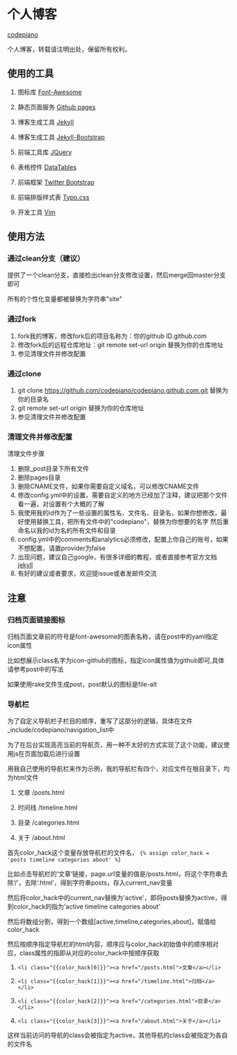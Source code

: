 # 个人博客

[codepiano](http://codepiano.github.io)

个人博客，转载请注明出处，保留所有权利。

## 使用的工具

1. 图标库         [Font-Awesome](http://fortawesome.github.io/Font-Awesome)

1. 静态页面服务   [Github pages](http://pages.github.com)

1. 博客生成工具   [Jekyll](https://github.com/mojombo/jekyll)

1. 博客生成工具   [Jekyll-Bootstrap](http://jekyllbootstrap.com/)

1. 前端工具库     [JQuery](http://jquery.com/)

1. 表格控件       [DataTables](http://www.datatables.net/)

1. 前端框架       [Twitter Bootstrap](http://twitter.github.io/bootstrap)

1. 前端排版样式表 [Typo.css](http://typo.sofish.de)

1. 开发工具       [Vim](http://www.vim.org/)

## 使用方法

### 通过clean分支（建议）

提供了一个clean分支，直接检出clean分支修改设置，然后merge回master分支即可

所有的个性化变量都被替换为字符串"site"

### 通过fork

1. fork我的博客，修改fork后的项目名称为：你的github ID.github.com
1. 修改fork后的远程仓库地址：git remote set-url origin 替换为你的仓库地址
1. 参见清理文件并修改配置

### 通过clone

1. git clone https://github.com/codepiano/codepiano.github.com.git 替换为你的目录名
1. git remote set-url origin 替换为你的仓库地址
1. 参见清理文件并修改配置

### 清理文件并修改配置

清理文件步骤

1. 删除\_post目录下所有文件
1. 删除pages目录
1. 删除CNAME文件，如果你需要自定义域名，可以修改CNAME文件
1. 修改config.yml中的设置，需要自定义的地方已经加了注释，建议把那个文件看一遍，对设置有个大概的了解
1. 我使用我的id作为了一些设置的属性名、文件名、目录名，如果你想修改，最好使用替换工具，把所有文件中的"codepiano"，替换为你想要的名字 然后重命名以我的id为名的所有文件和目录
1. config.yml中的comments和analytics必须修改，配置上你自己的账号，如果不想配置，请置provider为false
1. 出现问题，建议自己google，有很多详细的教程，或者直接参考官方文档 [jekyll](http://jekyllrb.com)
1. 有好的建议或者要求，欢迎提issue或者发邮件交流

## 注意

### 归档页面链接图标

归档页面文章前的符号是font-awesome的图表名称，请在post中的yaml指定icon属性

比如想展示class名字为icon-github的图标，指定icon属性值为github即可,具体请参考post中的写法

如果使用rake文件生成post，post默认的图标是file-alt

### 导航栏

为了自定义导航栏子栏目的顺序，重写了这部分的逻辑，具体在文件\_include/codepiano/navigation\_list中

为了在后台实现高亮当前的导航页，用一种不太好的方式实现了这个功能，建议使用js在页面加载后进行设置

用我自己使用的导航栏来作为示例，我的导航栏有四个，对应文件在根目录下，均为html文件

1. 文章 /posts.html

1. 时间线 /timeline.html

1. 目录 /categories.html

1. 关于 /about.html

首先color\_hack这个变量存放导航栏的文件名， `{% assign color_hack = 'posts timeline categories about' %}`

比如点击导航栏的‘文章’链接，page.url变量的值是/posts.html，将这个字符串去除‘/’，去除‘.html’，得到字符串posts，存入current\_nav变量

然后将color\_hack中的current\_nav替换为'active'，即将posts替换为active，得到color\_hack的指为'active timeline categories about'

然后将数组分割，得到一个数组[active,timeline,categories,about]，赋值给color\_hack

然后按顺序指定导航栏的html内容，顺序应与color\_hack初始值中的顺序相对应，class属性的指即从对应的color\_hack中按顺序获取

1. `<li class="{{color_hack[0]}}"><a href="/posts.html">文章</a></li>`

1. `<li class="{{color_hack[1]}}"><a href="/timeline.html">归档</a></li>`

1. `<li class="{{color_hack[2]}}"><a href="/categories.html">目录</a></li>`

1. `<li class="{{color_hack[3]}}"><a href="/about.html">关于</a></li>`

这样当前访问的导航的class会被指定为active，其他导航的class会被指定为各自的文件名
